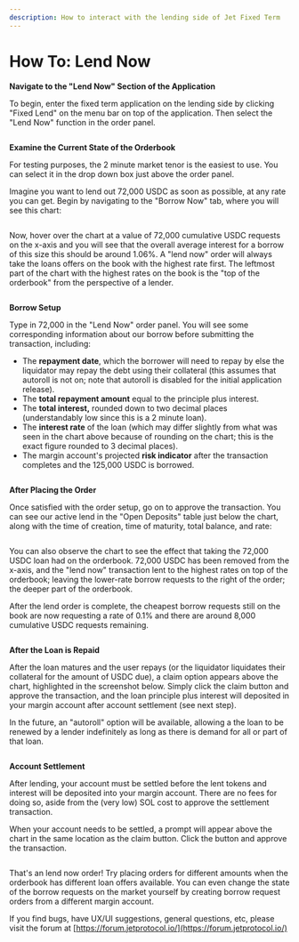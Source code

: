 ```yaml
---
description: How to interact with the lending side of Jet Fixed Term
---
```


# How To: Lend Now

**Navigate to the "Lend Now" Section of the Application**

To begin, enter the fixed term application on the lending side by clicking "Fixed Lend" on the menu bar on top of the application. Then select the "Lend Now" function in the order panel.&#x20;

<figure><img src="../../../../.gitbook/assets/image (1).png" alt=""><figcaption></figcaption></figure>

**Examine the Current State of the Orderbook**

For testing purposes, the 2 minute market tenor is the easiest to use. You can select it in the drop down box just above the order panel.&#x20;

Imagine you want to lend out 72,000 USDC as soon as possible, at any rate you can get. Begin by navigating to the "Borrow Now" tab, where you will see this chart:

<figure><img src="../../../../.gitbook/assets/image (10).png" alt=""><figcaption></figcaption></figure>

Now, hover over the chart at a value of 72,000 cumulative USDC requests on the x-axis and you will see that the overall average interest for a borrow of this size this should be around 1.06%. A "lend now" order will always take the loans offers on the book with the highest rate first. The leftmost part of the chart with the highest rates on the book is the "top of the orderbook" from the perspective of a lender.

<figure><img src="../../../../.gitbook/assets/image (4).png" alt=""><figcaption></figcaption></figure>

**Borrow Setup**

Type in 72,000 in the "Lend Now" order panel. You will see some corresponding information about our borrow before submitting the transaction, including:

* The **repayment date**, which the borrower will need to repay by else the liquidator may repay the debt using their collateral (this assumes that autoroll is not on; note that autoroll is disabled for the initial application release).
* The **total repayment amount** equal to the principle plus interest.
* The **total interest,** rounded down to two decimal places (understandably low since this is a 2 minute loan).
* The **interest rate** of the loan (which may differ slightly from what was seen in the chart above because of rounding on the chart; this is the exact figure rounded to 3 decimal places).
* The margin account's projected **risk indicator** after the transaction completes and the 125,000 USDC is borrowed.

<figure><img src="../../../../.gitbook/assets/image (15).png" alt=""><figcaption></figcaption></figure>

**After Placing the Order**

Once satisfied with the order setup, go on to approve the transaction. You can see our active lend in the "Open Deposits" table just below the chart, along with the time of creation, time of maturity,  total balance, and rate:&#x20;

<figure><img src="../../../../.gitbook/assets/image (5).png" alt=""><figcaption></figcaption></figure>

You can also observe the chart to see the effect that taking the 72,000 USDC loan had on the orderbook. 72,000 USDC has been removed from the x-axis, and the "lend now" transaction lent to the highest rates on top of the orderbook; leaving the lower-rate borrow requests to the right of the order; the deeper part of the orderbook.&#x20;

After the lend order is complete, the cheapest borrow requests still on the book are now requesting a rate of 0.1% and there are around 8,000 cumulative USDC requests remaining.

<figure><img src="../../../../.gitbook/assets/image (2).png" alt=""><figcaption></figcaption></figure>

**After the Loan is Repaid**

After the loan matures and the user repays (or the liquidator liquidates their collateral for the amount of USDC due), a claim option appears above the chart, highlighted in the screenshot below. Simply click the claim button and approve the transaction, and the loan principle plus interest will deposited in your margin account after account settlement (see next step).

In the future, an "autoroll" option will be available, allowing a the loan to be renewed by a lender indefinitely as long as there is demand for all or part of that loan.

<figure><img src="../../../../.gitbook/assets/image (3).png" alt=""><figcaption></figcaption></figure>

**Account Settlement**

After lending, your account must be settled before the lent tokens and interest will be deposited into your margin account. There are no fees for doing so, aside from the (very low) SOL cost to approve the settlement transaction.&#x20;

When your account needs to be settled, a prompt will appear above the chart in the same location as the claim button. Click the button and approve the transaction.

<figure><img src="../../../../.gitbook/assets/image (9).png" alt=""><figcaption></figcaption></figure>

That's an lend now order! Try placing orders for different amounts when the orderbook has different loan offers available. You can even change the state of the borrow requests on the market yourself by creating borrow request orders from a different margin account.

If you find bugs, have UX/UI suggestions, general questions, etc, please visit the forum at [https://forum.jetprotocol.io/](https://forum.jetprotocol.io/)
